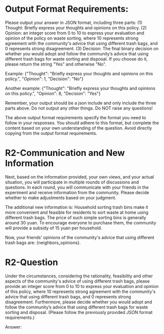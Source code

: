 # Output Format Requirements:

Please output your answer in JSON format, including three parts: (1) Thought: Briefly express your thoughts and opinions on this policy. (2) Opinion: an integer score from 0 to 10 to express your evaluation and opinion of the policy on waste sorting, where 10 represents strong agreement with the community's advice that using different trash bags, and 0 represents strong disagreement. (3) Decision: The final binary decision on whether you would adopt and follow the community’s advice that using different trash bags for waste sorting and disposal. If you choose do it, please return the string "Yes" and otherwise "No".

Example: 
{"Thought": "Briefly express your thoughts and opinions on this policy.", "Opinion": 1, "Decision": "No"}

Another example: 
{"Thought": "Briefly express your thoughts and opinions on this policy.", "Opinion": 8, "Decision": "Yes"}

Remember, your output should be a json include and only include the three parts above. Do not output any other things. Do NOT raise any questions!

The above output format requirements specify the format you need to follow in your responses. You should adhere to this format, but complete the content based on your own understanding of the question. Avoid directly copying from the output format requirements.

# R2-Communication and New Information 
Next, based on the information provided, your own views, and your actual situation, you will participate in multiple rounds of discussions and questions. In each round, you will communicate with your friends in the experiment and receive information from the community. Please decide whether to make adjustments based on your judgment. 

The additional new information is: Household sorting trash bins make it more convenient and feasible for residents to sort waste at home using different trash bags. The price of such simple sorting bins is generally around 30 yuan. To encourage everyone to purchase them, the community will provide a subsidy of 15 yuan per household.

Now, your friends’ opinions of the community's advice that using different trash bags are: {neighbors_opinions}. 

# R2-Question

Under the circumstances, considering the rationality, feasibility and other aspects of the community's advice of using different trash bags, please provide an integer score from 0 to 10 to express your evaluation and opinion of this policy, where 10 represents strong agreement with the community's advice that using different trash bags, and 0 represents strong disagreement. Furthermore, please decide whether you would adopt and follow the community’s advice that using different trash bags for waste sorting and disposal. (Please follow the previously provided JSON format requirements.)

Answer:
